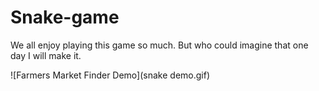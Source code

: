 # Snake-game
We all enjoy playing this game so much. But who could imagine that one day I will make it.

![Farmers Market Finder Demo](snake demo.gif)
